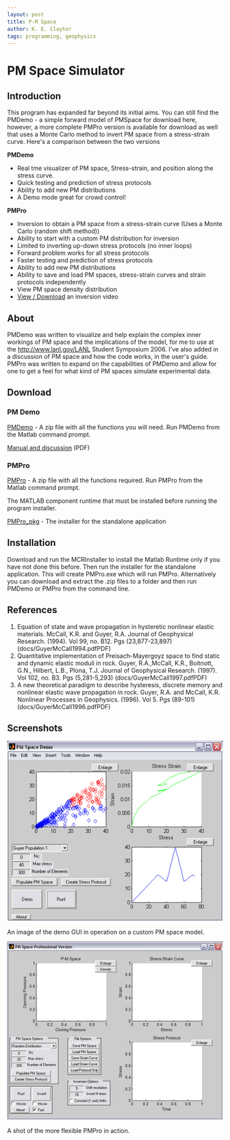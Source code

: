 ```yaml
---
layout: post
title: P-M Space
author: K. E. Claytor
tags: programming, geophysics
---
```


# PM Space Simulator

## Introduction

This program has expanded far beyond its initial aims.
You can still find the PMDemo - a simple forward model of PMSpace for download here, however, a more complete PMPro version is available for download as well that uses a Monte Carlo method to invert PM space from a stress-strain curve.
Here's a comparison between the two versions

**PMDemo**
- Real tme visualizer of PM space, Stress-strain, and position along the stress curve.
- Quick testing and prediction of stress protocols
- Ability to add new PM distributions
- A Demo mode great for crowd control!

**PMPro**
- Inversion to obtain a PM space from a stress-strain curve (Uses a Monte Carlo (random shift method))
- Ability to start with a custom PM distribution for inversion
- Limited to inverting up-down stress protocols (no inner loops)
- Forward problem works for all stress protocols
- Faster testing and prediction of stress protocols
- Ability to add new PM distributions
- Ability to save and load PM spaces, stress-strain curves and strain protocols independently
- View PM space density distribution
- [View / Download](/assets/docs/inversion.avi) an inversion video

## About

PMDemo was written to visualize and help explain the complex inner workings of PM space and the implications of the model, for me to use at the http://www.lanl.gov/LANL Student Symposium 2006.
I've also added in a discussion of PM space and how the code works, in the user's guide.
PMPro was written to expand on the capabilities of PMDemo and allow for one to get a feel for what kind of PM spaces simulate experimental data.

## Download

### PM Demo

[PMDemo](/assets/mfiles/pmdemo.zip) - A zip file with all the functions you will need.
Run PMDemo from the Matlab command prompt.

[Manual and discussion](/assets/docs/PMDemoManual.pdf) (PDF)

### PMPro

[PMPro](/assets/mfiles/pmpro.zip) - A zip file with all the functions required.
Run PMPro from the Matlab command prompt.

The MATLAB component runtime that must be installed before running the program installer.

[PMPro_pkg](/assets/exe/PMPro_pkg.exe) - The installer for the standalone application

## Installation

Download and run the MCRInstaller to install the Matlab Runtime only if you have not done this before.
Then run the installer for the standalone application.
This will create PMPro.exe which will run PMPro.
Alternatively you can download and extract the .zip files to a folder and then run PMDemo or PMPro from the command line.

## References

1. Equation of state and wave propagation in hysteretic nonlinear elastic materials. McCall, K.R. and Guyer, R.A. Journal of Geophysical Research. (1994). Vol 99, no. B12. Pgs (23,877-23,897) (docs/GuyerMcCall1994.pdfPDF)
2. Quantitative implementation of Preisach-Mayergoyz space to find static and dynamic elastic moduli in rock. Guyer, R.A.,McCall, K.R., Boitnott, G.N., Hilbert, L.B., Plona, T.J. Journal of Geophysical Research. (1997). Vol 102, no. B3. Pgs (5,281-5,293) (docs/GuyerMcCall1997.pdfPDF)
3. A new theoretical paradigm to describe hysteresis, discrete memory and nonlinear elastic wave propagation in rock. Guyer, R.A. and McCall, K.R. Nonlinear Processes in Geophysics. (1996). Vol 5. Pgs (89-101) (docs/GuyerMcCall1996.pdfPDF)

## Screenshots

![PMDemo](/assets/images/pmspace/pmdemo.jpg)

An image of the demo GUI in operation on a custom PM space model.

![PMPro](/assets/images/pmspace/pmpro.jpg)

A shot of the more flexible PMPro in action.
